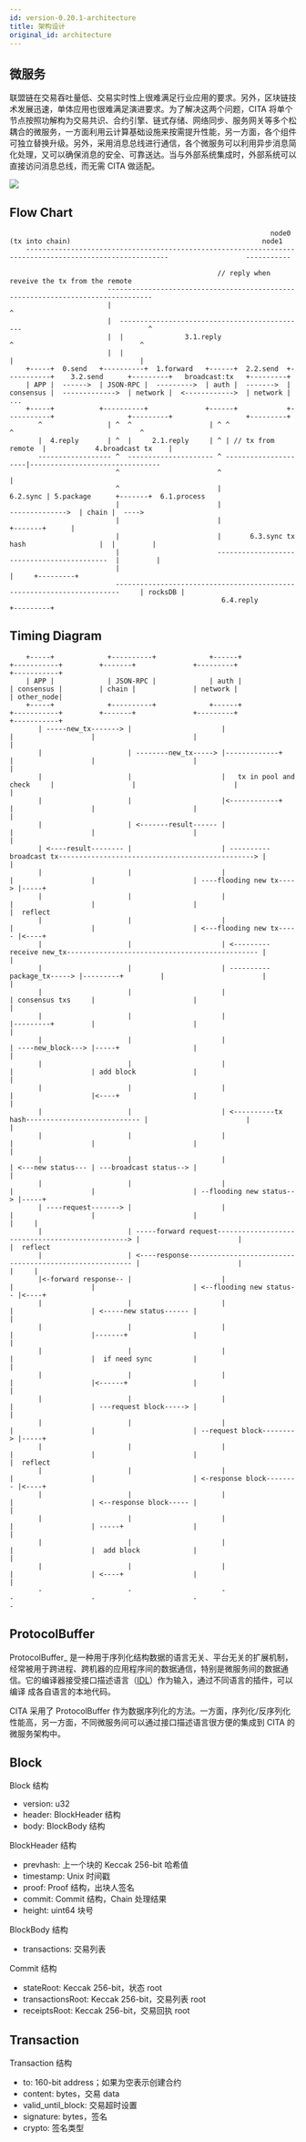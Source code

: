 ```yaml
---
id: version-0.20.1-architecture
title: 架构设计
original_id: architecture
---
```

## 微服务

联盟链在交易吞吐量低、交易实时性上很难满足行业应用的要求。另外，区块链技术发展迅速，单体应用也很难满足演进要求。为了解决这两个问题，CITA 将单个节点按照功解构为交易共识、合约引擎、链式存储、网络同步、服务网关等多个松耦合的微服务，一方面利用云计算基础设施来按需提升性能，另一方面，各个组件可独立替换升级。另外，采用消息总线进行通信，各个微服务可以利用异步消息简化处理，又可以确保消息的安全、可靠送达。当与外部系统集成时，外部系统可以直接访问消息总线，而无需 CITA 做适配。

![](https://raw.githubusercontent.com/cryptape/cita-whitepaper/master/en/cita-parallel.png)

## Flow Chart

                                                                    node0 (tx into chain)                                               node1
        ---------------------------------------------------------------------------------------------------------                   -----------
    
                                                       // reply when reveive the tx from the remote
                            ---------------------------------------------------------------------------------
                            |                                                                               ^
                            |  ----------------------------------------------                               ^
                            |  |               3.1.reply                    ^                               ^
                            |  |                                            |                               |
        +-----+  0.send   +----------+  1.forward   +------+  2.2.send  +-----------+    3.2.send      +---------+   broadcast:tx   +---------+
        | APP |  ------>  | JSON-RPC |  --------->  | auth |  ------->  | consensus |  ------------->  | network |  <------------>  | network | ...
        +-----+           +----------+              +------+            +-----------+                  +---------+                  +---------+
           ^                | ^  ^                   | ^ ^                    ^                               ^
           |  4.reply       | ^  |     2.1.reply     | ^ | // tx from remote  |            4.broadcast tx    |
           ------------------ ^  --------------------- ^ ---------------------|--------------------------------
                              ^                        ^                      |
                              ^                        |             6.2.sync | 5.package      +-------+  6.1.process
                              |                        |                      -------------->  | chain |  ---->
                              |                        |                                       +-------+      |
                              |                        |       6.3.sync tx hash                  |  |         |
                              |                        -------------------------------------------  |         |
                              |                                                                     |     +---------+
                              -----------------------------------------------------------------------     | rocksDB |
                                                        6.4.reply                                         +---------+
    

## Timing Diagram

        +-----+             +----------+             +------+                   +-----------+         +-------+              +---------+               +-----------+
        | APP |             | JSON-RPC |             | auth |                   | consensus |         | chain |              | network |               | other_node|
        +-----+             +----------+             +------+                   +-----------+         +-------+              +---------+               +-----------+
           | -----new_tx-------> |                      |                            |                   |                        |                          |
           |                     | --------new_tx-----> |-------------+              |                   |                        |                          |
           |                     |                      |   tx in pool and check     |                   |                        |                          |
           |                     |                      |<------------+              |                   |                        |                          |
           |                     | <-------result------ |                            |                   |                        |                          |
           | <----result-------- |                      | ----------broadcast tx------------------------------------------------> |                          |
           |                     |                      |                            |                   |                        | ----flooding new tx----> |-----+
           |                     |                      |                            |                   |                        |                          |  reflect
           |                     |                      |                            |                   |                        | <---flooding new tx----- |<----+
           |                     |                      | <---------receive new_tx----------------------------------------------- |                          |
           |                     |                      | ----------package_tx-----> |---------+         |                        |                          |
           |                     |                      |                            | consensus txs     |                        |                          |
           |                     |                      |                            |---------+         |                        |                          |
           |                     |                      |                            | ----new_block---> |-----+                  |                          |
           |                     |                      |                            |                   | add block              |                          |
           |                     |                      |                            |                   |<----+                  |                          |
           |                     |                      | <----------tx hash---------------------------- |                        |                          |
           |                     |                      |                            |                   |                        |                          |
           |                     |                      |                            | <---new status--- | ---broadcast status--> |                          |
           |                     |                      |                            |                   |                        | --flooding new status--> |-----+
           | ----request-------> |                      |                            |                   |                        |                          |     |
           |                     | -----forward request------------------------------------------------> |                        |                          |  reflect
           |                     | <----response-------------------------------------------------------- |                        |                          |     |
           |<-forward response-- |                      |                            |                   |                        | <--flooding new status-- |<----+
           |                     |                      |                            |                   | <-----new status------ |                          |
           |                     |                      |                            |                   |-------+                |                          |
           |                     |                      |                            |                   |  if need sync          |                          |
           |                     |                      |                            |                   |<------+                |                          |
           |                     |                      |                            |                   | ---request block-----> |                          |
           |                     |                      |                            |                   |                        | --request block--------> |-----+
           |                     |                      |                            |                   |                        |                          |  reflect
           |                     |                      |                            |                   |                        | <-response block-------- |<----+
           |                     |                      |                            |                   | <--response block----- |                          |
           |                     |                      |                            |                   | -----+                 |                          |
           |                     |                      |                            |                   |  add block             |                          |
           |                     |                      |                            |                   | <----+                 |                          |
           -                     -                      -                            -                   -                        -                          -
    

## ProtocolBuffer

ProtocolBuffer\_ 是一种用于序列化结构数据的语言无关、平台无关的扩展机制， 经常被用于跨进程、跨机器的应用程序间的数据通信，特别是微服务间的数据通 信。它的编译器接受接口描述语言（[IDL](https://en.wikipedia.org/wiki/Interface_description_language)）作为输入，通过不同语言的插件，可以编译 成各自语言的本地代码。

CITA 采用了 ProtocolBuffer 作为数据序列化的方法。一方面，序列化/反序列化 性能高，另一方面，不同微服务间可以通过接口描述语言很方便的集成到 CITA 的 微服务架构中。

## Block

Block 结构

- version: u32
- header: BlockHeader 结构
- body: BlockBody 结构

BlockHeader 结构

- prevhash: 上一个块的 Keccak 256-bit 哈希值
- timestamp: Unix 时间戳
- proof: Proof 结构，出块人签名
- commit: Commit 结构，Chain 处理结果
- height: uint64 块号

BlockBody 结构

- transactions: 交易列表

Commit 结构

- stateRoot: Keccak 256-bit，状态 root
- transactionsRoot: Keccak 256-bit，交易列表 root
- receiptsRoot: Keccak 256-bit，交易回执 root

## Transaction

Transaction 结构

- to: 160-bit address；如果为空表示创建合约
- content: bytes，交易 data
- valid_until_block: 交易超时设置
- signature: bytes，签名
- crypto: 签名类型